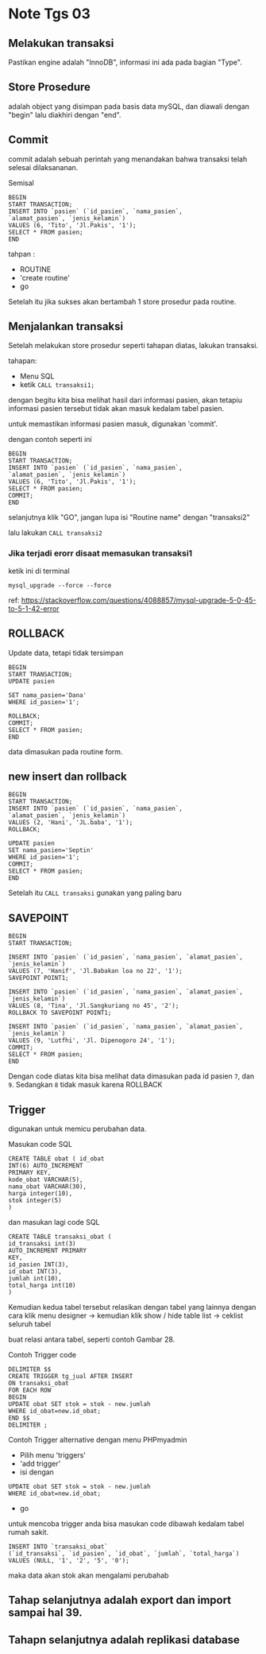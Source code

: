 # Note Tgs 03 


## Melakukan transaksi 

Pastikan engine adalah "InnoDB", informasi ini ada pada bagian "Type".

## Store Prosedure 

adalah object yang disimpan pada basis data mySQL, dan diawali dengan "begin" lalu diakhiri dengan "end". 

## Commit 

commit adalah sebuah perintah yang menandakan bahwa transaksi telah selesai dilaksananan.

Semisal 

```
BEGIN
START TRANSACTION;
INSERT INTO `pasien` (`id_pasien`, `nama_pasien`,
`alamat_pasien`, `jenis_kelamin`)
VALUES (6, 'Tito', 'Jl.Pakis', '1');
SELECT * FROM pasien; 
END
```

tahpan :
- ROUTINE 
- 'create routine'
- go

Setelah itu jika sukses akan bertambah 1 store prosedur pada routine.


## Menjalankan transaksi 

Setelah melakukan store prosedur seperti tahapan diatas, lakukan transaksi.

tahapan: 
- Menu SQL 
- ketik `CALL transaksi1;`

dengan begitu kita bisa melihat hasil dari informasi pasien, akan tetapiu informasi pasien tersebut tidak akan masuk kedalam tabel pasien.

untuk memastikan informasi pasien masuk, digunakan 'commit'.

dengan contoh seperti ini 

```
BEGIN
START TRANSACTION;
INSERT INTO `pasien` (`id_pasien`, `nama_pasien`,
`alamat_pasien`, `jenis_kelamin`)
VALUES (6, 'Tito', 'Jl.Pakis', '1');
SELECT * FROM pasien; 
COMMIT;
END
```

selanjutnya klik "GO", jangan lupa isi "Routine name" dengan "transaksi2"

lalu lakukan `CALL transaksi2`

### Jika terjadi erorr disaat memasukan transaksi1 

ketik ini di terminal 
```
mysql_upgrade --force --force
```

ref: https://stackoverflow.com/questions/4088857/mysql-upgrade-5-0-45-to-5-1-42-error


## ROLLBACK 

Update data, tetapi tidak tersimpan 

```
BEGIN
START TRANSACTION;
UPDATE pasien

SET nama_pasien='Dana'
WHERE id_pasien='1';

ROLLBACK;
COMMIT;
SELECT * FROM pasien;
END
```

data dimasukan pada routine form. 


## new insert dan rollback 

```
BEGIN
START TRANSACTION;
INSERT INTO `pasien` (`id_pasien`, `nama_pasien`,
`alamat_pasien`, `jenis_kelamin`)
VALUES (2, 'Hani', 'JL.baba', '1');
ROLLBACK;

UPDATE pasien
SET nama_pasien='Septin'
WHERE id_pasien='1';
COMMIT;
SELECT * FROM pasien;
END
```

Setelah itu `CALL transaksi` gunakan yang paling baru

## SAVEPOINT 

```
BEGIN
START TRANSACTION;

INSERT INTO `pasien` (`id_pasien`, `nama_pasien`, `alamat_pasien`, `jenis_kelamin`)
VALUES (7, 'Hanif', 'Jl.Babakan loa no 22', '1');
SAVEPOINT POINT1;

INSERT INTO `pasien` (`id_pasien`, `nama_pasien`, `alamat_pasien`, `jenis_kelamin`)
VALUES (8, 'Tina', 'Jl.Sangkuriang no 45', '2');
ROLLBACK TO SAVEPOINT POINT1;

INSERT INTO `pasien` (`id_pasien`, `nama_pasien`, `alamat_pasien`, `jenis_kelamin`)
VALUES (9, 'Lutfhi', 'Jl. Dipenogoro 24', '1');
COMMIT;
SELECT * FROM pasien;
END
```

Dengan code diatas kita bisa melihat data dimasukan pada id pasien `7`, dan `9`. Sedangkan `8` tidak masuk karena ROLLBACK

## Trigger 

digunakan untuk memicu perubahan data.

Masukan code SQL 

```
CREATE TABLE obat ( id_obat
INT(6) AUTO_INCREMENT
PRIMARY KEY,
kode_obat VARCHAR(5),
nama_obat VARCHAR(30),
harga integer(10),
stok integer(5)
)
```

dan masukan lagi code SQL 
```
CREATE TABLE transaksi_obat (
id_transaksi int(3)
AUTO_INCREMENT PRIMARY
KEY,
id_pasien INT(3),
id_obat INT(3),
jumlah int(10),
total_harga int(10)
)
```

Kemudian kedua tabel tersebut relasikan dengan tabel yang lainnya dengan cara
klik menu designer → kemudian klik show / hide table list
→ ceklist seluruh tabel

buat relasi antara tabel, seperti contoh Gambar 28.

Contoh Trigger code 

```
DELIMITER $$
CREATE TRIGGER tg_jual AFTER INSERT
ON transaksi_obat
FOR EACH ROW
BEGIN
UPDATE obat SET stok = stok - new.jumlah
WHERE id_obat=new.id_obat;
END $$
DELIMITER ;
```

Contoh Trigger alternative dengan menu PHPmyadmin 

- Pilih menu 'triggers'
- 'add trigger'
- isi dengan 

```
UPDATE obat SET stok = stok - new.jumlah
WHERE id_obat=new.id_obat;
```
- go 


untuk mencoba trigger anda bisa masukan code dibawah kedalam tabel rumah sakit. 

```
INSERT INTO `transaksi_obat`
(`id_transaksi`, `id_pasien`, `id_obat`, `jumlah`, `total_harga`)
VALUES (NULL, '1', '2', '5', '0');
```

maka data akan stok akan mengalami perubahab 


## Tahap selanjutnya adalah export dan import sampai hal 39. 


## Tahapn selanjutnya adalah replikasi database 

<!-- ========= Progress sampai hal 40 ============== -->
